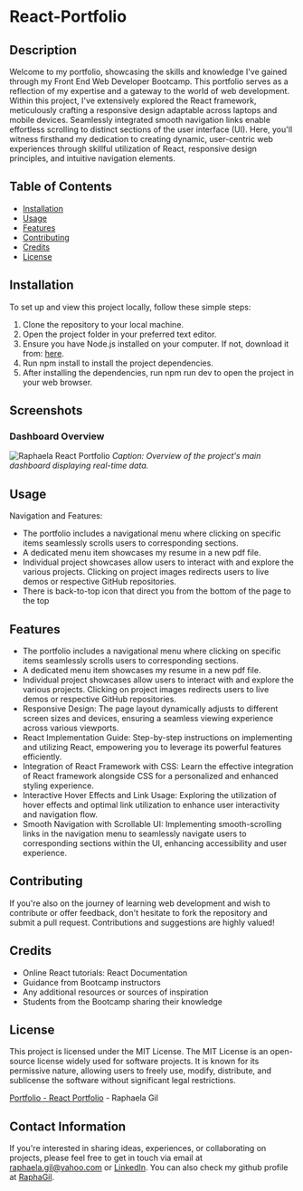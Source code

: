 # React-Portfolio

## Description
Welcome to my portfolio, showcasing the skills and knowledge I've gained through my Front End Web Developer Bootcamp. This portfolio serves as a reflection of my expertise and a gateway to the world of web development. Within this project, I've extensively explored the React framework, meticulously crafting a responsive design adaptable across laptops and mobile devices. Seamlessly integrated smooth navigation links enable effortless scrolling to distinct sections of the user interface (UI). Here, you'll witness firsthand my dedication to creating dynamic, user-centric web experiences through skillful utilization of React, responsive design principles, and intuitive navigation elements.

## Table of Contents
- [Installation](#installation)
- [Usage](#usage)
- [Features](#features)
- [Contributing](#contributing)
- [Credits](#credits)
- [License](#license)

## Installation

To set up and view this project locally, follow these simple steps:

1. Clone the repository to your local machine.
2. Open the project folder in your preferred text editor.
3. Ensure you have Node.js installed on your computer. If not, download it from: [here](https://nodejs.org/en/download/).
4. Run npm install to install the project dependencies.
5. After installing the dependencies, run npm run dev to open the project in your web browser.

## Screenshots
### Dashboard Overview
![Raphaela React Portfolio](https://github.com/RaphaGil/Portfolio-React/assets/128820385/bbf46bb0-3206-490a-8c7b-00d99c8e2493)
*Caption: Overview of the project's main dashboard displaying real-time data.*

## Usage
Navigation and Features:
- The portfolio includes a navigational menu where clicking on specific items seamlessly scrolls users to corresponding sections.
- A dedicated menu item showcases my resume in a new pdf file.
- Individual project showcases allow users to interact with and explore the various projects. Clicking on project images redirects users to live demos or respective GitHub repositories.
- There is back-to-top icon that direct you from the bottom of the page to the top


## Features
- The portfolio includes a navigational menu where clicking on specific items seamlessly scrolls users to corresponding sections.
- A dedicated menu item showcases my resume in a new pdf file.
- Individual project showcases allow users to interact with and explore the various projects. Clicking on project images redirects users to live demos or respective GitHub repositories.
- Responsive Design: The page layout dynamically adjusts to different screen sizes and devices, ensuring a seamless viewing experience across various viewports.
- React Implementation Guide: Step-by-step instructions on implementing and utilizing React, empowering you to leverage its powerful features efficiently.
- Integration of React Framework with CSS: Learn the effective integration of React framework alongside CSS for a personalized and enhanced styling experience.
- Interactive Hover Effects and Link Usage: Exploring the utilization of hover effects and optimal link utilization to enhance user interactivity and navigation flow.
- Smooth Navigation with Scrollable UI: Implementing smooth-scrolling links in the navigation menu to seamlessly navigate users to corresponding sections within the UI, enhancing accessibility and user experience.

## Contributing
If you're also on the journey of learning web development and wish to contribute or offer feedback, don't hesitate to fork the repository and submit a pull request. Contributions and suggestions are highly valued!

## Credits
- Online React tutorials: React Documentation
- Guidance from Bootcamp instructors
- Any additional resources or sources of inspiration
- Students from the Bootcamp sharing their knowledge

## License
This project is licensed under the MIT License. The MIT License is an open-source license widely used for software projects. It is known for its permissive nature, allowing users to freely use, modify, distribute, and sublicense the software without significant legal restrictions.

[Portfolio - React Portfolio](https://raphagil.github.io/Portfolio-React/) - Raphaela Gil 
## Contact Information
If you're interested in sharing ideas, experiences, or collaborating on projects, please feel free to get in touch via email at raphaela.gil@yahoo.com or [LinkedIn](https://www.linkedin.com/in/raphaela-do-amaral-gil-0a9bb945/ ). You can also check my github profile at [RaphaGil](https://github.com/RaphaGil).

